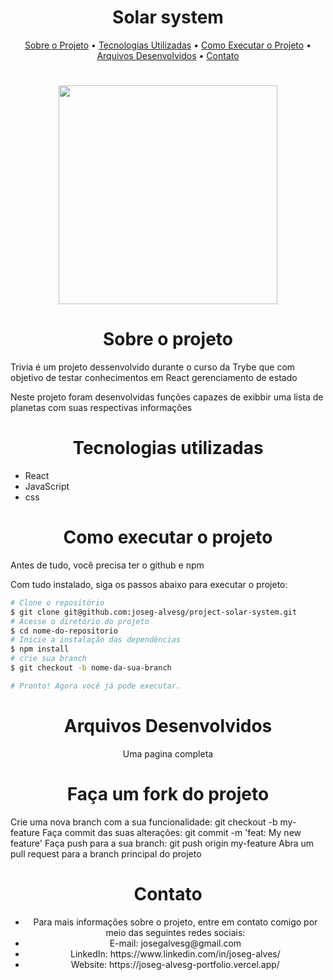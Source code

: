 <h1 align='center'>Solar system</h1>
 <p align='center'>
  <a href="#sobre-o-projeto">Sobre o Projeto</a> •
  <a href="#tecnologias-utilizadas">Tecnologias Utilizadas</a> •
  <a href="#como-executar-o-projeto">Como Executar o Projeto</a> •
  <a href="#arquivos-desenvolvidos">Arquivos Desenvolvidos</a> •
  <a href="#contato">Contato</a>
</p>
<h1 align='center'>
  <img src='https://external-content.duckduckgo.com/iu/?u=https%3A%2F%2Fwww.pngarts.com%2Ffiles%2F5%2FSolar-System-PNG-Free-Download.png&f=1&nofb=1&ipt=823064d653eda0497f64d41f920132f34e7cf9cf52e756b98866ea27f539e8d9&ipo=images' width="350" heigth="350"/>
</h1>

<h1 align='center'>Sobre o projeto</h1>
<p>Trivia é um projeto dessenvolvido durante o curso da Trybe que com objetivo de testar conhecimentos em React gerenciamento de estado</p>
<p>Neste projeto foram desenvolvidas funções capazes de exibbir uma lista de planetas com suas respectivas informações </p>

<h1 align='center'>Tecnologias utilizadas</h1>
<ul>
  <li>React</li>
  <li>JavaScript</li>
  <li>css</li>
</ul>

<h1 align='center'>Como executar o projeto</h1>
<p>Antes de tudo, você precisa ter o github e npm</p>
<p>Com tudo instalado, siga os passos abaixo para executar o projeto:</p>

```bash
# Clone o repositório
$ git clone git@github.com:joseg-alvesg/project-solar-system.git
# Acesse o diretório do projeto
$ cd nome-do-repositorio
# Inicie a instalação das dependências
$ npm install
# crie sua branch
$ git checkout -b nome-da-sua-branch

# Pronto! Agora você já pode executar. 
```
<h1 align='center'>Arquivos Desenvolvidos</h1>

<p align='center'>Uma pagina completa</p>

<h1 align='center'>Faça um fork do projeto</h1>
Crie uma nova branch com a sua funcionalidade: git checkout -b my-feature
Faça commit das suas alterações: git commit -m 'feat: My new feature'
Faça push para a sua branch: git push origin my-feature
Abra um pull request para a branch principal do projeto
<h1 align='center'>Contato</h1>
<ul> 
<li align='center'>Para mais informações sobre o projeto, entre em contato comigo por meio das seguintes redes sociais:</li>
<li align='center'>E-mail: josegalvesg@gmail.com</li>
<li align='center'>LinkedIn: https://www.linkedin.com/in/joseg-alves/</li>
<li align='center'>Website: https://joseg-alvesg-portfolio.vercel.app/</li>
</ul>
